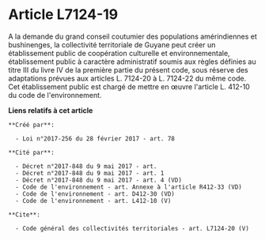 # Article L7124-19

A la demande du grand conseil coutumier des populations amérindiennes et bushinenges, la collectivité territoriale de Guyane
peut créer un établissement public de coopération culturelle et environnementale, établissement public à caractère
administratif soumis aux règles définies au titre III du livre IV de la première partie du présent code, sous réserve des
adaptations prévues aux articles L. 7124-20 à L. 7124-22 du même code. Cet établissement public est chargé de mettre en œuvre
l'article L. 412-10 du code de l'environnement.

**Liens relatifs à cet article**

	**Créé par**:

	  - Loi n°2017-256 du 28 février 2017 - art. 78

	**Cité par**:

	  - Décret n°2017-848 du 9 mai 2017 - art.
	  - Décret n°2017-848 du 9 mai 2017 - art. 1
	  - Décret n°2017-848 du 9 mai 2017 - art. 4 (VD)
	  - Code de l'environnement - art. Annexe à l'article R412-33 (VD)
	  - Code de l'environnement - art. D412-30 (VD)
	  - Code de l'environnement - art. L412-10 (V)

	**Cite**:

	  - Code général des collectivités territoriales - art. L7124-20 (V)
